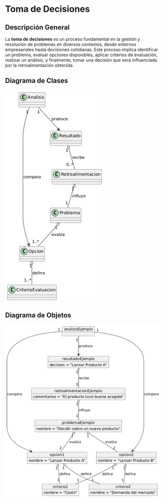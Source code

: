# Toma de Decisiones

## Descripción General

La **toma de decisiones** es un proceso fundamental en la gestión y resolución de problemas en diversos contextos, desde entornos empresariales hasta decisiones cotidianas. Este proceso implica identificar un problema, evaluar opciones disponibles, aplicar criterios de evaluación, realizar un análisis, y finalmente, tomar una decisión que será influenciada por la retroalimentación obtenida.

## Diagrama de Clases

![Diagrama de clases de una toma de decisiones](../tomaDecisiones/imagenes/diagramaClasesDecision.png)

## Diagrama de Objetos

![Diagrama de objetos de una toma de decisiones](../tomaDecisiones/imagenes/diagramaObjetosDecision.png)